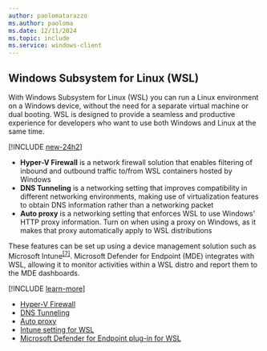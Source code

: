 ```yaml
---
author: paolomatarazzo
ms.author: paoloma
ms.date: 12/11/2024
ms.topic: include
ms.service: windows-client
---
```


## Windows Subsystem for Linux (WSL)

With Windows Subsystem for Linux (WSL) you can run a Linux environment on a Windows device, without the need for a separate virtual machine or dual booting. WSL is designed to provide a seamless and productive experience for developers who want to use both Windows and Linux at the same time.

[!INCLUDE [new-24h2](new-24h2.md)]

- **Hyper-V Firewall** is a network firewall solution that enables filtering of inbound and outbound traffic to/from WSL containers hosted by Windows
- **DNS Tunneling** is a networking setting that improves compatibility in different networking environments, making use of virtualization features to obtain DNS information rather than a networking packet
- **Auto proxy** is a networking setting that enforces WSL to use Windows' HTTP proxy information. Turn on when using a proxy on Windows, as it makes that proxy automatically apply to WSL distributions

These features can be set up using a device management solution such as Microsoft Intune<sup>[\[7\]](../conclusion.md#footnote7)</sup>. Microsoft Defender for Endpoint (MDE) integrates with WSL, allowing it to monitor activities within a WSL distro and report them to the MDE dashboards.

[!INCLUDE [learn-more](learn-more.md)]

- [Hyper-V Firewall][LINK-1]
- [DNS Tunneling][LINK-2]
- [Auto proxy][LINK-3]
- [Intune setting for WSL][LINK-4]
- [Microsoft Defender for Endpoint plug-in for WSL][LINK-5]

<!--links-->

[LINK-1]: /windows/security/operating-system-security/network-security/windows-firewall/hyper-v-firewall
[LINK-2]: /windows/wsl/networking#dns-tunneling
[LINK-3]: /windows/wsl/networking#auto-proxy
[LINK-4]: /windows/wsl/intune
[LINK-5]: /defender-endpoint/mde-plugin-wsl
